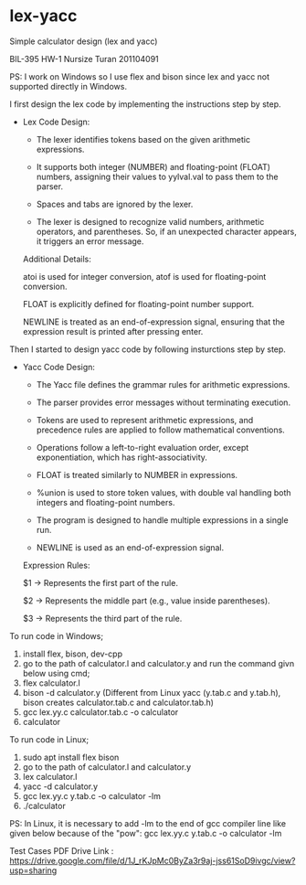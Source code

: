 # lex-yacc
Simple calculator design (lex and yacc)

BIL-395 HW-1
Nursize Turan
201104091


PS: I work on Windows so I use flex and bison since lex and yacc not supported directly in Windows.


I first design the lex code by implementing the instructions step by step.


* Lex Code Design:


    - The lexer identifies tokens based on the given arithmetic expressions.
    
    - It supports both integer (NUMBER) and floating-point (FLOAT) numbers, assigning their values to yylval.val to pass them to the parser.
    
    - Spaces and tabs are ignored by the lexer.
    
    - The lexer is designed to recognize valid numbers, arithmetic operators, and parentheses. So, if an unexpected character appears, it triggers an error message.
    
    Additional Details:
    
    atoi is used for integer conversion, atof is used for floating-point conversion.
    
    FLOAT is explicitly defined for floating-point number support.
    
    NEWLINE is treated as an end-of-expression signal, ensuring that the expression result is printed after pressing enter.



Then I started to design yacc code by following insturctions step by step.


* Yacc Code Design:


    - The Yacc file defines the grammar rules for arithmetic expressions.
    
    - The parser provides error messages without terminating execution.
    
    - Tokens are used to represent arithmetic expressions, and precedence rules are applied to follow mathematical conventions.
    
    - Operations follow a left-to-right evaluation order, except exponentiation, which has right-associativity.
    
    - FLOAT is treated similarly to NUMBER in expressions.
    
    - %union is used to store token values, with double val handling both integers and floating-point numbers.
    
    - The program is designed to handle multiple expressions in a single run.
    
    - NEWLINE is used as an end-of-expression signal.
    
    Expression Rules:
    
    $1 → Represents the first part of the rule.
    
    $2 → Represents the middle part (e.g., value inside parentheses).
    
    $3 → Represents the third part of the rule.


To run code in Windows;
1) install flex, bison, dev-cpp
2) go to the path of calculator.l and calculator.y and run the command givn below using cmd;
3) flex calculator.l
4) bison -d calculator.y (Different from Linux yacc (y.tab.c and y.tab.h), bison creates calculator.tab.c and calculator.tab.h)
5) gcc lex.yy.c calculator.tab.c -o calculator
6) calculator

To run code in Linux;
1) sudo apt install flex bison
2) go to the path of calculator.l and calculator.y
3) lex calculator.l
4) yacc -d calculator.y
5) gcc lex.yy.c y.tab.c -o calculator -lm
6) ./calculator

PS: In Linux, it is necessary to add -lm to the end of gcc compiler line like given below because of the "pow":
	gcc lex.yy.c y.tab.c -o calculator -lm


Test Cases PDF Drive Link : https://drive.google.com/file/d/1J_rKJpMc0ByZa3r9aj-jss61SoD9ivgc/view?usp=sharing

